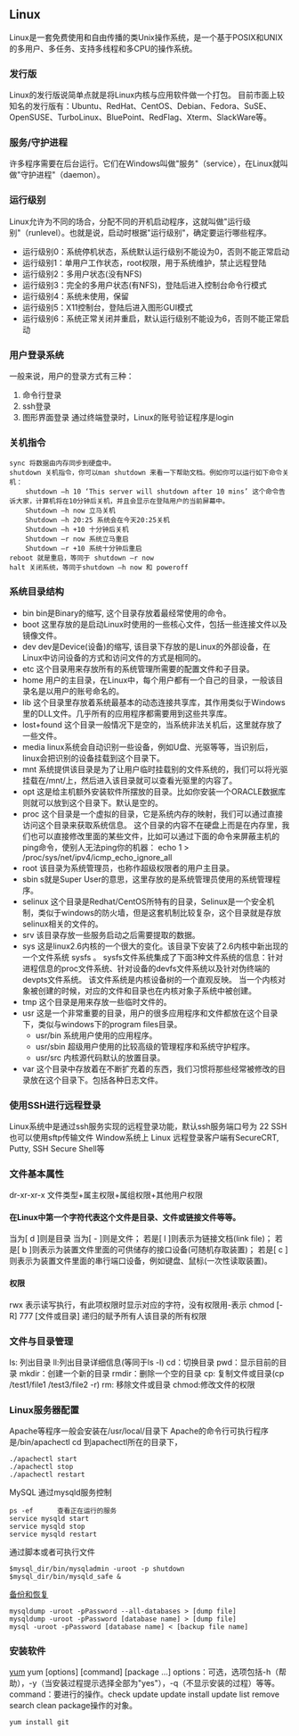 ## Linux
Linux是一套免费使用和自由传播的类Unix操作系统，是一个基于POSIX和UNIX的多用户、多任务、支持多线程和多CPU的操作系统。

### 发行版
Linux的发行版说简单点就是将Linux内核与应用软件做一个打包。
目前市面上较知名的发行版有：Ubuntu、RedHat、CentOS、Debian、Fedora、SuSE、OpenSUSE、TurboLinux、BluePoint、RedFlag、Xterm、SlackWare等。

### 服务/守护进程
许多程序需要在后台运行。它们在Windows叫做"服务"（service），在Linux就叫做"守护进程"（daemon）。

### 运行级别
Linux允许为不同的场合，分配不同的开机启动程序，这就叫做"运行级别"（runlevel）。也就是说，启动时根据"运行级别"，确定要运行哪些程序。
- 运行级别0：系统停机状态，系统默认运行级别不能设为0，否则不能正常启动
- 运行级别1：单用户工作状态，root权限，用于系统维护，禁止远程登陆
- 运行级别2：多用户状态(没有NFS)
- 运行级别3：完全的多用户状态(有NFS)，登陆后进入控制台命令行模式
- 运行级别4：系统未使用，保留
- 运行级别5：X11控制台，登陆后进入图形GUI模式
- 运行级别6：系统正常关闭并重启，默认运行级别不能设为6，否则不能正常启动

### 用户登录系统
一般来说，用户的登录方式有三种：
1. 命令行登录
2. ssh登录
3. 图形界面登录
通过终端登录时，Linux的账号验证程序是login

### 关机指令
```shell
sync 将数据由内存同步到硬盘中。
shutdown 关机指令，你可以man shutdown 来看一下帮助文档。例如你可以运行如下命令关机：
    shutdown –h 10 ‘This server will shutdown after 10 mins’ 这个命令告诉大家，计算机将在10分钟后关机，并且会显示在登陆用户的当前屏幕中。
    Shutdown –h now 立马关机
    Shutdown –h 20:25 系统会在今天20:25关机
    Shutdown –h +10 十分钟后关机
    Shutdown –r now 系统立马重启
    Shutdown –r +10 系统十分钟后重启
reboot 就是重启，等同于 shutdown –r now
halt 关闭系统，等同于shutdown –h now 和 poweroff
```

### 系统目录结构
- bin
bin是Binary的缩写, 这个目录存放着最经常使用的命令。
- boot
这里存放的是启动Linux时使用的一些核心文件，包括一些连接文件以及镜像文件。
- dev
dev是Device(设备)的缩写, 该目录下存放的是Linux的外部设备，在Linux中访问设备的方式和访问文件的方式是相同的。
- etc
这个目录用来存放所有的系统管理所需要的配置文件和子目录。
- home
用户的主目录，在Linux中，每个用户都有一个自己的目录，一般该目录名是以用户的账号命名的。
- lib
这个目录里存放着系统最基本的动态连接共享库，其作用类似于Windows里的DLL文件。几乎所有的应用程序都需要用到这些共享库。
- lost+found
这个目录一般情况下是空的，当系统非法关机后，这里就存放了一些文件。
- media
linux系统会自动识别一些设备，例如U盘、光驱等等，当识别后，linux会把识别的设备挂载到这个目录下。
- mnt
系统提供该目录是为了让用户临时挂载别的文件系统的，我们可以将光驱挂载在/mnt/上，然后进入该目录就可以查看光驱里的内容了。
- opt
 这是给主机额外安装软件所摆放的目录。比如你安装一个ORACLE数据库则就可以放到这个目录下。默认是空的。
- proc
这个目录是一个虚拟的目录，它是系统内存的映射，我们可以通过直接访问这个目录来获取系统信息。
这个目录的内容不在硬盘上而是在内存里，我们也可以直接修改里面的某些文件，比如可以通过下面的命令来屏蔽主机的ping命令，使别人无法ping你的机器：
echo 1 > /proc/sys/net/ipv4/icmp_echo_ignore_all
- root
该目录为系统管理员，也称作超级权限者的用户主目录。
- sbin
s就是Super User的意思，这里存放的是系统管理员使用的系统管理程序。
- selinux
这个目录是Redhat/CentOS所特有的目录，Selinux是一个安全机制，类似于windows的防火墙，但是这套机制比较复杂，这个目录就是存放selinux相关的文件的。
- srv
该目录存放一些服务启动之后需要提取的数据。
- sys
这是linux2.6内核的一个很大的变化。该目录下安装了2.6内核中新出现的一个文件系统 sysfs 。
sysfs文件系统集成了下面3种文件系统的信息：针对进程信息的proc文件系统、针对设备的devfs文件系统以及针对伪终端的devpts文件系统。
该文件系统是内核设备树的一个直观反映。
当一个内核对象被创建的时候，对应的文件和目录也在内核对象子系统中被创建。
- tmp
这个目录是用来存放一些临时文件的。
- usr
这是一个非常重要的目录，用户的很多应用程序和文件都放在这个目录下，类似与windows下的program files目录。
    - usr/bin
    系统用户使用的应用程序。
    - usr/sbin
    超级用户使用的比较高级的管理程序和系统守护程序。
    - usr/src
    内核源代码默认的放置目录。
- var
这个目录中存放着在不断扩充着的东西，我们习惯将那些经常被修改的目录放在这个目录下。包括各种日志文件。

### 使用SSH进行远程登录
Linux系统中是通过ssh服务实现的远程登录功能，默认ssh服务端口号为 22
SSH也可以使用sftp传输文件
Window系统上 Linux 远程登录客户端有SecureCRT, Putty, SSH Secure Shell等

### 文件基本属性
dr-xr-xr-x  文件类型+属主权限+属组权限+其他用户权限
#### 在Linux中第一个字符代表这个文件是目录、文件或链接文件等等。
当为[ d ]则是目录
当为[ - ]则是文件；
若是[ l ]则表示为链接文档(link file)；
若是[ b ]则表示为装置文件里面的可供储存的接口设备(可随机存取装置)；
若是[ c ]则表示为装置文件里面的串行端口设备，例如键盘、鼠标(一次性读取装置)。
#### 权限
rwx 表示读写执行，有此项权限时显示对应的字符，没有权限用-表示
chmod [-R] 777 [文件或目录]  递归的赋予所有人该目录的所有权限

### 文件与目录管理
ls: 列出目录
ll:列出目录详细信息(等同于ls -l)
cd：切换目录
pwd：显示目前的目录
mkdir：创建一个新的目录
rmdir：删除一个空的目录
cp: 复制文件或目录(cp /test1/file1 /test3/file2 -r)
rm: 移除文件或目录
chmod:修改文件的权限

### Linux服务器配置
Apache等程序一般会安装在/usr/local/目录下
Apache的命令行可执行程序是/bin/apachectl
cd 到apachectl所在的目录下，
```shell
./apachectl start
./apachectl stop
./apachectl restart
```

MySQL
通过mysqld服务控制
```shell
ps -ef      查看正在运行的服务
service mysqld start
service mysqld stop
service mysqld restart
```

通过脚本或者可执行文件
```shell
$mysql_dir/bin/mysqladmin -uroot -p shutdown
$mysql_dir/bin/mysqld_safe &
```

[备份和恢复](http://www.cnblogs.com/feichexia/p/MysqlDataBackup.html)
```shell
mysqldump -uroot -pPassword --all-databases > [dump file]
mysqldump -uroot -pPassword [database name] > [dump file]
mysql -uroot -pPassword [database name] < [backup file name]
```


### 安装软件
[yum](http://www.runoob.com/linux/linux-yum.html)
yum [options] [command] [package ...]
options：可选，选项包括-h（帮助），-y（当安装过程提示选择全部为"yes"），-q（不显示安装的过程）等等。
command：要进行的操作。check update update install update list remove search clean
package操作的对象。
```shell
yum install git
```


